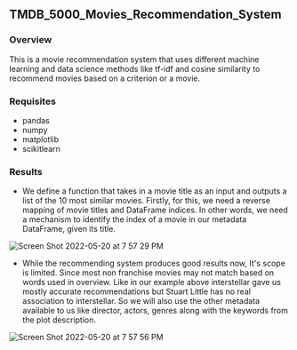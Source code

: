 ## TMDB_5000_Movies_Recommendation_System
### Overview
This is a movie recommendation system that uses different machine learning and data science methods like tf-idf and cosine similarity to recommend movies based on a criterion or a movie. 

### Requisites
- pandas
- numpy
- matplotlib
- scikitlearn

### Results
- We define a function that takes in a movie title as an input and outputs a list of the 10 most similar movies. Firstly, for this, we need a reverse mapping of movie titles and DataFrame indices. In other words, we need a mechanism to identify the index of a movie in our metadata DataFrame, given its title.


![Screen Shot 2022-05-20 at 7 57 29 PM](https://user-images.githubusercontent.com/95242493/169630077-81989328-662c-43a5-9d28-c60b6924d654.png)



- While the recommending system produces good results now, It's scope is limited. Since most non franchise movies may not match based on words used in overview. Like in our example above interstellar gave us mostly accurate recommendations but Stuart Little has no real association to interstellar. So we will also use the other metadata available to us like director, actors, genres along with the keywords from the plot description. 


![Screen Shot 2022-05-20 at 7 57 56 PM](https://user-images.githubusercontent.com/95242493/169630097-271136de-7251-46b7-a940-9cef6ef66644.png)

